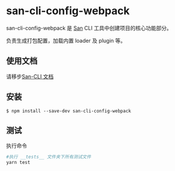 # san-cli-config-webpack

san-cli-config-webpack 是 [San](https://github.com/baidu/san) CLI 工具中创建项目的核心功能部分。

负责生成打包配置，加载内置 loader 及 plugin 等。

## 使用文档

请移步[San-CLI 文档](https://ecomfe.github.io/san-cli)

## 安装

```shell
$ npm install --save-dev san-cli-config-webpack
```

## 测试

执行命令

```bash
#执行 __tests__ 文件夹下所有测试文件
yarn test
```
